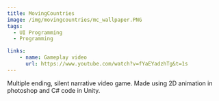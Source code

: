 ```yaml
---
title: MovingCountries
image: /img/movingcountries/mc_wallpaper.PNG
tags:
  - UI Programming
  - Programming

links:
    - name: Gameplay video
      url: https://www.youtube.com/watch?v=fYaEYadzhTg&t=1s
---
```

Multiple ending, silent narrative video game. Made using 2D animation in photoshop and C# code in Unity.

